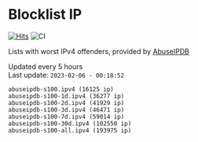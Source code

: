 # Blocklist IP

[![Hits](https://hits.seeyoufarm.com/api/count/incr/badge.svg?url=https%3A%2F%2Fgithub.com%2Fborestad%2Fblocklist-ip%2F&count_bg=%2379C83D&title_bg=%23555555&icon=&icon_color=%23E7E7E7&title=hits&edge_flat=false)](https://hits.seeyoufarm.com)  ![CI](https://img.shields.io/github/workflow/status/borestad/blocklist-ip/CI?style=flat-square)

Lists with worst IPv4 offenders, provided by [AbuseIPDB](https://www.abuseipdb.com/)

<!-- FOOTER-PLACEHOLDER -->
Updated every 5 hours<br>
Last update: `2023-02-06 - 00:18:52`
```
abuseipdb-s100.ipv4 (16125 ip)
abuseipdb-s100-1d.ipv4 (36277 ip)
abuseipdb-s100-2d.ipv4 (41929 ip)
abuseipdb-s100-3d.ipv4 (46471 ip)
abuseipdb-s100-7d.ipv4 (59014 ip)
abuseipdb-s100-30d.ipv4 (102550 ip)
abuseipdb-s100-all.ipv4 (193975 ip)
```
